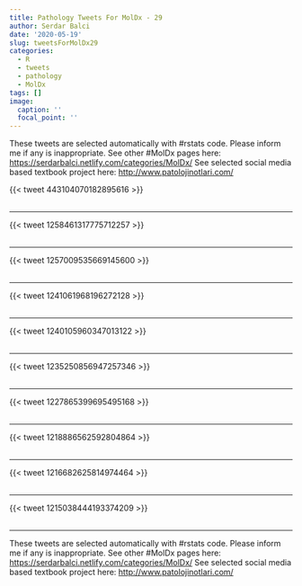 ```yaml
---
title: Pathology Tweets For MolDx - 29
author: Serdar Balci
date: '2020-05-19'
slug: tweetsForMolDx29
categories:
  - R
  - tweets
  - pathology
  - MolDx
tags: []
image:
  caption: ''
  focal_point: ''
---
```



These tweets are selected automatically with #rstats code. Please inform me if any is inappropriate.
See other #MolDx pages here: https://serdarbalci.netlify.com/categories/MolDx/ 
See selected social media based textbook project here: http://www.patolojinotlari.com/

{{< tweet 443104070182895616 >}}
<br>
<br>
<hr>
{{< tweet 1258461317775712257 >}}
<br>
<br>
<hr>
{{< tweet 1257009535669145600 >}}
<br>
<br>
<hr>
{{< tweet 1241061968196272128 >}}
<br>
<br>
<hr>
{{< tweet 1240105960347013122 >}}
<br>
<br>
<hr>
{{< tweet 1235250856947257346 >}}
<br>
<br>
<hr>
{{< tweet 1227865399695495168 >}}
<br>
<br>
<hr>
{{< tweet 1218886562592804864 >}}
<br>
<br>
<hr>
{{< tweet 1216682625814974464 >}}
<br>
<br>
<hr>
{{< tweet 1215038444193374209 >}}
<br>
<br>
<hr>


These tweets are selected automatically with #rstats code. Please inform me if any is inappropriate.
See other #MolDx pages here: https://serdarbalci.netlify.com/categories/MolDx/ 
See selected social media based textbook project here: http://www.patolojinotlari.com/
